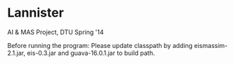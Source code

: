 Lannister
=========

AI &amp; MAS Project, DTU Spring '14

Before running the program:
Please update classpath by adding eismassim-2.1.jar, eis-0.3.jar and guava-16.0.1.jar to build path.
       
